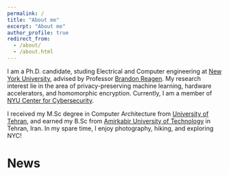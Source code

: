 ```yaml
---
permalink: /
title: "About me"
excerpt: "About me"
author_profile: true
redirect_from: 
  - /about/
  - /about.html
---
```


I am a Ph.D. candidate, studing Electrical and Computer engineering at [New York University](https://engineering.nyu.edu), advised by Professor [Brandon Reagen](https://engineering.nyu.edu/faculty/brandon-reagen). My research interest lie in the area of privacy-preserving machine learning, hardware accelerators, and homomorphic encryption. Currently, I am a member of [NYU Center for Cybersecurity](https://cyber.nyu.edu).

I received my M.Sc degree in Computer Architecture from [University of Tehran](https://ut.ac.ir/en), and earned my B.Sc from [Amirkabir University of Technology](https://ce.aut.ac.ir) in Tehran, Iran. In my spare time, I enjoy photography, hiking, and exploring NYC!
         

News
======
